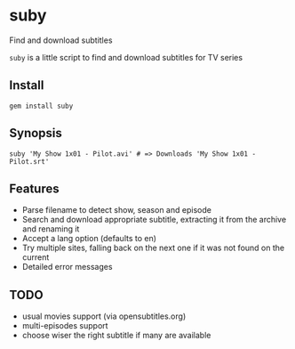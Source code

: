 # suby

Find and download subtitles

`suby` is a little script to find and download subtitles for TV series

## Install

    gem install suby

## Synopsis

    suby 'My Show 1x01 - Pilot.avi' # => Downloads 'My Show 1x01 - Pilot.srt'

## Features

* Parse filename to detect show, season and episode
* Search and download appropriate subtitle, extracting it from the archive and renaming it
* Accept a lang option (defaults to en)
* Try multiple sites, falling back on the next one if it was not found on the current
* Detailed error messages

## TODO

* usual movies support (via opensubtitles.org)
* multi-episodes support
* choose wiser the right subtitle if many are available
